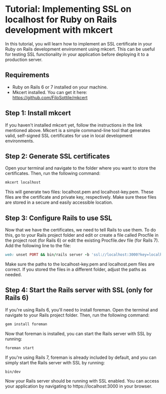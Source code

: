 
# Tutorial: Implementing SSL on localhost for Ruby on Rails development with mkcert

In this tutorial, you will learn how to implement an SSL certificate in your Ruby on Rails development environment using mkcert. This can be useful for testing SSL functionality in your application before deploying it to a production server.

## Requirements
- Ruby on Rails 6 or 7 installed on your machine.
- Mkcert installed. You can get it here: https://github.com/FiloSottile/mkcert

## Step 1: Install mkcert

If you haven't installed mkcert yet, follow the instructions in the link mentioned above. Mkcert is a simple command-line tool that generates valid, self-signed SSL certificates for use in local development environments.

## Step 2: Generate SSL certificates

Open your terminal and navigate to the folder where you want to store the certificates. Then, run the following command:

```bash
mkcert localhost
```

This will generate two files: localhost.pem and localhost-key.pem. These files are the certificate and private key, respectively. Make sure these files are stored in a secure and easily accessible location.

## Step 3: Configure Rails to use SSL

Now that we have the certificates, we need to tell Rails to use them. To do this, go to your Rails project folder and edit or create a file called Procfile in the project root (for Rails 6) or edit the existing Procfile.dev file (for Rails 7). Add the following line to the file:

```ruby
web: unset PORT && bin/rails server -b 'ssl://localhost:3000?key=localhost-key.pem&cert=localhost.pem'
```

Make sure the paths to the localhost-key.pem and localhost.pem files are correct. If you stored the files in a different folder, adjust the paths as needed.

## Step 4: Start the Rails server with SSL (only for Rails 6)
If you're using Rails 6, you'll need to install foreman. Open the terminal and navigate to your Rails project folder. Then, run the following command:

```bash
gem install foreman
```

Now that foreman is installed, you can start the Rails server with SSL by running:

```bash
foreman start
```

If you're using Rails 7, foreman is already included by default, and you can simply start the Rails server with SSL by running:

```bash
bin/dev
```

Now your Rails server should be running with SSL enabled. You can access your application by navigating to https://localhost:3000 in your browser.
